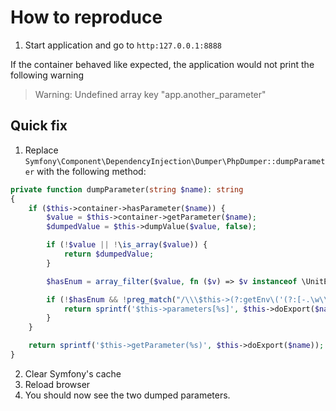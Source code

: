 # How to reproduce

1. Start application and go to `http:127.0.0.1:8888`

If the container behaved like expected, the application would not print the following warning
> Warning: Undefined array key "app.another_parameter"

## Quick fix
1. Replace `Symfony\Component\DependencyInjection\Dumper\PhpDumper::dumpParameter` with the following method:

```php
private function dumpParameter(string $name): string
{
    if ($this->container->hasParameter($name)) {
        $value = $this->container->getParameter($name);
        $dumpedValue = $this->dumpValue($value, false);

        if (!$value || !\is_array($value)) {
            return $dumpedValue;
        }

        $hasEnum = array_filter($value, fn ($v) => $v instanceof \UnitEnum) !== [];

        if (!$hasEnum && !preg_match("/\\\$this->(?:getEnv\('(?:[-.\w\\\\]*+:)*+\w++'\)|targetDir\.'')/", $dumpedValue)) {
            return sprintf('$this->parameters[%s]', $this->doExport($name));
        }
    }

    return sprintf('$this->getParameter(%s)', $this->doExport($name));
}
```
2. Clear Symfony's cache
3. Reload browser
4. You should now see the two dumped parameters.
